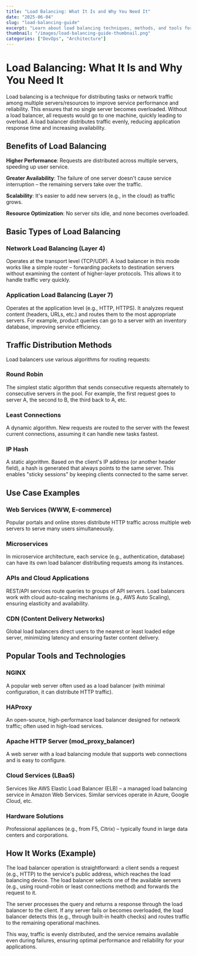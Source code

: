 ```yaml
---
title: "Load Balancing: What It Is and Why You Need It"
date: "2025-06-04"
slug: "load-balancing-guide"
excerpt: "Learn about load balancing techniques, methods, and tools for distributing network traffic across multiple servers to improve performance and reliability."
thumbnail: "/images/load-balancing-guide-thumbnail.png"
categories: ["DevOps", "Architecture"]
---
```


# Load Balancing: What It Is and Why You Need It

Load balancing is a technique for distributing tasks or network traffic among multiple servers/resources to improve service performance and reliability. This ensures that no single server becomes overloaded. Without a load balancer, all requests would go to one machine, quickly leading to overload. A load balancer distributes traffic evenly, reducing application response time and increasing availability.

## Benefits of Load Balancing

**Higher Performance**: Requests are distributed across multiple servers, speeding up user service.

**Greater Availability**: The failure of one server doesn't cause service interruption – the remaining servers take over the traffic.

**Scalability**: It's easier to add new servers (e.g., in the cloud) as traffic grows.

**Resource Optimization**: No server sits idle, and none becomes overloaded.

## Basic Types of Load Balancing

### Network Load Balancing (Layer 4)
Operates at the transport level (TCP/UDP). A load balancer in this mode works like a simple router – forwarding packets to destination servers without examining the content of higher-layer protocols. This allows it to handle traffic very quickly.

### Application Load Balancing (Layer 7)
Operates at the application level (e.g., HTTP, HTTPS). It analyzes request content (headers, URLs, etc.) and routes them to the most appropriate servers. For example, product queries can go to a server with an inventory database, improving service efficiency.

## Traffic Distribution Methods

Load balancers use various algorithms for routing requests:

### Round Robin
The simplest static algorithm that sends consecutive requests alternately to consecutive servers in the pool. For example, the first request goes to server A, the second to B, the third back to A, etc.

### Least Connections
A dynamic algorithm. New requests are routed to the server with the fewest current connections, assuming it can handle new tasks fastest.

### IP Hash
A static algorithm. Based on the client's IP address (or another header field), a hash is generated that always points to the same server. This enables "sticky sessions" by keeping clients connected to the same server.

## Use Case Examples

### Web Services (WWW, E-commerce)
Popular portals and online stores distribute HTTP traffic across multiple web servers to serve many users simultaneously.

### Microservices
In microservice architecture, each service (e.g., authentication, database) can have its own load balancer distributing requests among its instances.

### APIs and Cloud Applications
REST/API services route queries to groups of API servers. Load balancers work with cloud auto-scaling mechanisms (e.g., AWS Auto Scaling), ensuring elasticity and availability.

### CDN (Content Delivery Networks)
Global load balancers direct users to the nearest or least loaded edge server, minimizing latency and ensuring faster content delivery.

## Popular Tools and Technologies

### NGINX
A popular web server often used as a load balancer (with minimal configuration, it can distribute HTTP traffic).

### HAProxy
An open-source, high-performance load balancer designed for network traffic; often used in high-load services.

### Apache HTTP Server (mod_proxy_balancer)
A web server with a load balancing module that supports web connections and is easy to configure.

### Cloud Services (LBaaS)
Services like AWS Elastic Load Balancer (ELB) – a managed load balancing service in Amazon Web Services. Similar services operate in Azure, Google Cloud, etc.

### Hardware Solutions
Professional appliances (e.g., from F5, Citrix) – typically found in large data centers and corporations.

## How It Works (Example)

The load balancer operation is straightforward: a client sends a request (e.g., HTTP) to the service's public address, which reaches the load balancing device. The load balancer selects one of the available servers (e.g., using round-robin or least connections method) and forwards the request to it.

The server processes the query and returns a response through the load balancer to the client. If any server fails or becomes overloaded, the load balancer detects this (e.g., through built-in health checks) and routes traffic to the remaining operational machines.

This way, traffic is evenly distributed, and the service remains available even during failures, ensuring optimal performance and reliability for your applications.